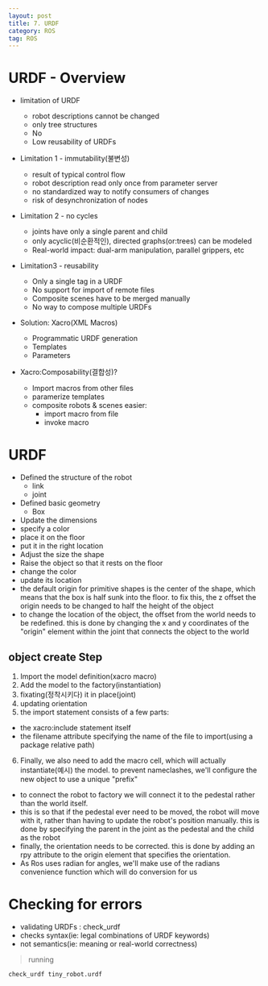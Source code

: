 ```yaml
---
layout: post
title: 7. URDF
category: ROS
tag: ROS
---
```

# URDF - Overview
- limitation of URDF
  - robot descriptions cannot be changed
  - only tree structures
  - No <sensor></sensor>
  - Low reusability of URDFs
- Limitation 1 - immutability(불변성)
  - result of typical control flow
  - robot description read only once from parameter server
  - no standardized way to notify consumers of changes
  - risk of desynchronization of nodes
- Limitation 2 - no cycles
  - joints have only a single parent and child
  - only acyclic(비순환적인), directed graphs(or:trees) can be modeled
  - Real-world impact: dual-arm manipulation, parallel grippers, etc
- Limitation3 - reusability
  - Only a single <robot> tag in a URDF
  - No support for import of remote files
  - Composite scenes have to be merged manually
  - No way to compose multiple URDFs

- Solution: Xacro(XML Macros)
  - Programmatic URDF generation
  - Templates
  - Parameters

- Xacro:Composability(결합성)?
  - Import macros from other files
  - paramerize templates
  - composite robots & scenes easier:
    - import macro from file
    - invoke macro
# URDF

- Defined the structure of the robot
  - link
  - joint
- Defined basic geometry
  - Box
- Update the dimensions
- specify a color
- place it on the floor
- put it in the right location
- Adjust the size the shape
- Raise the object so that it rests on the floor
- change the color
- update its location
- the default origin for primitive shapes is the center of the shape, which means that the box is half sunk into the floor. to fix this, the z offset the origin needs to be changed to half the height of the object
- to change the location of the object, the offset from the world needs to be redefined. this is done by changing the x and y coordinates of the "origin" element within the joint that connects the object to the world

## object create Step
1. Import the model definition(xacro macro)
2. Add the model to the factory(instantiation)
3. fixating(정착시키다) it in place(joint)
4. updating orientation
5. the import statement consists of a few parts:
  - the xacro:include statement itself
  - the filename attribute specifying the name of the file to import(using a package relative path)
6. Finally, we also need to add the macro cell, which will actually instantiate(예시) the model. to prevent nameclashes, we'll configure the new object to use a unique "prefix"
  - to connect the robot to factory we will connect it to the pedestal rather than the world itself.
  - this is so that if the pedestal ever need to be moved, the robot will move with it, rather than having to update the robot's position manually. this is done by specifying the parent in the joint as the pedestal and the child as the robot
  - finally, the orientation needs to be corrected. this is done by adding an rpy attribute to the origin element that specifies the orientation.
  - As Ros uses radian for angles, we'll make use of the radians convenience function which will do conversion for us

# Checking for errors
- validating URDFs : check_urdf
- checks syntax(ie: legal combinations of URDF keywords)
- not semantics(ie: meaning or real-world correctness)

> running

```
check_urdf tiny_robot.urdf
```
